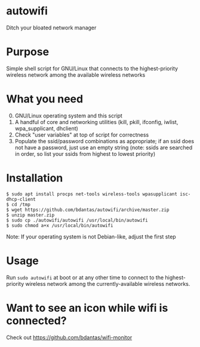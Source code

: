# autowifi
Ditch your bloated network manager

# Purpose
Simple shell script for GNU/Linux that connects to the highest-priority wireless network among the available wireless networks

# What you need
0. GNU/Linux operating system and this script
1. A handful of core and networking utilities (kill, pkill, ifconfig, iwlist, wpa_supplicant, dhclient)
2. Check "user variables" at top of script for correctness
3. Populate the ssid/password combinations as appropriate; if an ssid does not have a password, just use an empty string (note: ssids are searched in order, so list your ssids from highest to lowest priority)

# Installation
```
$ sudo apt install procps net-tools wireless-tools wpasupplicant isc-dhcp-client
$ cd /tmp
$ wget https://github.com/bdantas/autowifi/archive/master.zip
$ unzip master.zip
$ sudo cp ./autowifi/autowifi /usr/local/bin/autowifi
$ sudo chmod a+x /usr/local/bin/autowifi
```
Note: If your operating system is not Debian-like, adjust the first step

# Usage
Run `sudo autowifi` at boot or at any other time to connect to the highest-priority wireless network among the currently-available wireless networks.

# Want to see an icon while wifi is connected?
Check out https://github.com/bdantas/wifi-monitor
